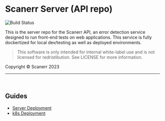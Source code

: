 # Scanerr Server (API repo)

![Build Status](https://github.com/scanerr-io/server/actions/workflows/k8s-deploy.yml/badge.svg)

This is the server repo for the Scanerr API, an error detection service designed to run front-end tests on web applications. This service is fully dockertized for local dev/testing as well as deployed environments. 

> This software is only intended for internal white-label use and is not licensed for redristibution. See LICENSE for more information.


Copyright © Scanerr 2023

---
&nbsp;

## Guides
- [Server Deployment](notes/Deployment.md)
- [k8s Deployment](k8s/kubernetes-notes.md)
&nbsp;
